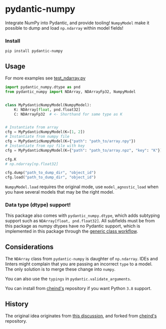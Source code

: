 # pydantic-numpy

Integrate NumPy into Pydantic, and provide tooling! `NumpyModel` make it possible to dump and load `np.ndarray` within model fields!

### Install
```shell
pip install pydantic-numpy
```

## Usage

For more examples see [test_ndarray.py](./tests/test_ndarray.py)

```python
import pydantic_numpy.dtype as pnd
from pydantic_numpy import NDArray, NDArrayFp32, NumpyModel


class MyPydanticNumpyModel(NumpyModel):
    K: NDArray[float, pnd.float32]
    C: NDArrayFp32  # <- Shorthand for same type as K


# Instantiate from array
cfg = MyPydanticNumpyModel(K=[1, 2])
# Instantiate from numpy file
cfg = MyPydanticNumpyModel(K={"path": "path_to/array.npy"})
# Instantiate from npz file with key
cfg = MyPydanticNumpyModel(K={"path": "path_to/array.npz", "key": "K"})

cfg.K
# np.ndarray[np.float32]

cfg.dump("path_to_dump_dir", "object_id")
cfg.load("path_to_dump_dir", "object_id")
```

`NumpyModel.load` requires the original mode, use `model_agnostic_load` when you have several models that may be the right model.

### Data type (dtype) support!

This package also comes with `pydantic_numpy.dtype`, which adds subtyping support such as `NDArray[float, pnd.float32]`. All subfields must be from this package as numpy dtypes have no Pydantic support, which is implemented in this package through the [generic class workflow](https://pydantic-docs.helpmanual.io/usage/types/#generic-classes-as-types).

## Considerations

The `NDArray` class from `pydantic-numpy` is daughter of `np.ndarray`. IDEs and linters might complain that you are passing an incorrect `type` to a model. The only solution is to merge these change into `numpy`.

You can also use the `typings` in `pydantic.validate_arguments`.

You can install from [cheind's](https://github.com/cheind/pydantic-numpy) repository if you want Python `3.8` support.

## History

The original idea originates from [this discussion](https://gist.github.com/danielhfrank/00e6b8556eed73fb4053450e602d2434), and forked from [cheind's](https://github.com/cheind/pydantic-numpy) repository.
